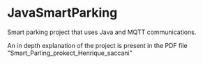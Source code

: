 # JavaSmartParking
Smart parking project that uses Java and MQTT communications.

An in depth explanation of the project is present in the PDF file "Smart_Parling_prokect_Henrique_saccani"

